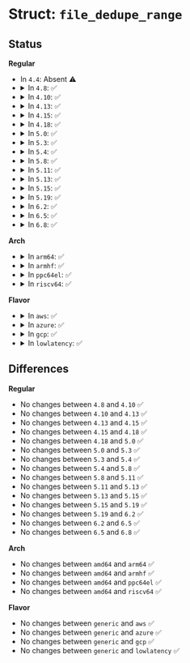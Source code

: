 # Struct: <code>file_dedupe_range</code>

## Status
<b>Regular</b>
<ul>
<li>
In <code>4.4</code>: Absent ⚠️
</li>
<li>
<details>
<summary>In <code>4.8</code>: ✅</summary>

```c
struct file_dedupe_range {
    __u64 src_offset;
    __u64 src_length;
    __u16 dest_count;
    __u16 reserved1;
    __u32 reserved2;
    struct file_dedupe_range_info info[0];
};
```
</details>
</li>
<li>
<details>
<summary>In <code>4.10</code>: ✅</summary>

```c
struct file_dedupe_range {
    __u64 src_offset;
    __u64 src_length;
    __u16 dest_count;
    __u16 reserved1;
    __u32 reserved2;
    struct file_dedupe_range_info info[0];
};
```
</details>
</li>
<li>
<details>
<summary>In <code>4.13</code>: ✅</summary>

```c
struct file_dedupe_range {
    __u64 src_offset;
    __u64 src_length;
    __u16 dest_count;
    __u16 reserved1;
    __u32 reserved2;
    struct file_dedupe_range_info info[0];
};
```
</details>
</li>
<li>
<details>
<summary>In <code>4.15</code>: ✅</summary>

```c
struct file_dedupe_range {
    __u64 src_offset;
    __u64 src_length;
    __u16 dest_count;
    __u16 reserved1;
    __u32 reserved2;
    struct file_dedupe_range_info info[0];
};
```
</details>
</li>
<li>
<details>
<summary>In <code>4.18</code>: ✅</summary>

```c
struct file_dedupe_range {
    __u64 src_offset;
    __u64 src_length;
    __u16 dest_count;
    __u16 reserved1;
    __u32 reserved2;
    struct file_dedupe_range_info info[0];
};
```
</details>
</li>
<li>
<details>
<summary>In <code>5.0</code>: ✅</summary>

```c
struct file_dedupe_range {
    __u64 src_offset;
    __u64 src_length;
    __u16 dest_count;
    __u16 reserved1;
    __u32 reserved2;
    struct file_dedupe_range_info info[0];
};
```
</details>
</li>
<li>
<details>
<summary>In <code>5.3</code>: ✅</summary>

```c
struct file_dedupe_range {
    __u64 src_offset;
    __u64 src_length;
    __u16 dest_count;
    __u16 reserved1;
    __u32 reserved2;
    struct file_dedupe_range_info info[0];
};
```
</details>
</li>
<li>
<details>
<summary>In <code>5.4</code>: ✅</summary>

```c
struct file_dedupe_range {
    __u64 src_offset;
    __u64 src_length;
    __u16 dest_count;
    __u16 reserved1;
    __u32 reserved2;
    struct file_dedupe_range_info info[0];
};
```
</details>
</li>
<li>
<details>
<summary>In <code>5.8</code>: ✅</summary>

```c
struct file_dedupe_range {
    __u64 src_offset;
    __u64 src_length;
    __u16 dest_count;
    __u16 reserved1;
    __u32 reserved2;
    struct file_dedupe_range_info info[0];
};
```
</details>
</li>
<li>
<details>
<summary>In <code>5.11</code>: ✅</summary>

```c
struct file_dedupe_range {
    __u64 src_offset;
    __u64 src_length;
    __u16 dest_count;
    __u16 reserved1;
    __u32 reserved2;
    struct file_dedupe_range_info info[0];
};
```
</details>
</li>
<li>
<details>
<summary>In <code>5.13</code>: ✅</summary>

```c
struct file_dedupe_range {
    __u64 src_offset;
    __u64 src_length;
    __u16 dest_count;
    __u16 reserved1;
    __u32 reserved2;
    struct file_dedupe_range_info info[0];
};
```
</details>
</li>
<li>
<details>
<summary>In <code>5.15</code>: ✅</summary>

```c
struct file_dedupe_range {
    __u64 src_offset;
    __u64 src_length;
    __u16 dest_count;
    __u16 reserved1;
    __u32 reserved2;
    struct file_dedupe_range_info info[0];
};
```
</details>
</li>
<li>
<details>
<summary>In <code>5.19</code>: ✅</summary>

```c
struct file_dedupe_range {
    __u64 src_offset;
    __u64 src_length;
    __u16 dest_count;
    __u16 reserved1;
    __u32 reserved2;
    struct file_dedupe_range_info info[0];
};
```
</details>
</li>
<li>
<details>
<summary>In <code>6.2</code>: ✅</summary>

```c
struct file_dedupe_range {
    __u64 src_offset;
    __u64 src_length;
    __u16 dest_count;
    __u16 reserved1;
    __u32 reserved2;
    struct file_dedupe_range_info info[0];
};
```
</details>
</li>
<li>
<details>
<summary>In <code>6.5</code>: ✅</summary>

```c
struct file_dedupe_range {
    __u64 src_offset;
    __u64 src_length;
    __u16 dest_count;
    __u16 reserved1;
    __u32 reserved2;
    struct file_dedupe_range_info info[0];
};
```
</details>
</li>
<li>
<details>
<summary>In <code>6.8</code>: ✅</summary>

```c
struct file_dedupe_range {
    __u64 src_offset;
    __u64 src_length;
    __u16 dest_count;
    __u16 reserved1;
    __u32 reserved2;
    struct file_dedupe_range_info info[0];
};
```
</details>
</li>
</ul>
<b>Arch</b>
<ul>
<li>
<details>
<summary>In <code>arm64</code>: ✅</summary>

```c
struct file_dedupe_range {
    __u64 src_offset;
    __u64 src_length;
    __u16 dest_count;
    __u16 reserved1;
    __u32 reserved2;
    struct file_dedupe_range_info info[0];
};
```
</details>
</li>
<li>
<details>
<summary>In <code>armhf</code>: ✅</summary>

```c
struct file_dedupe_range {
    __u64 src_offset;
    __u64 src_length;
    __u16 dest_count;
    __u16 reserved1;
    __u32 reserved2;
    struct file_dedupe_range_info info[0];
};
```
</details>
</li>
<li>
<details>
<summary>In <code>ppc64el</code>: ✅</summary>

```c
struct file_dedupe_range {
    __u64 src_offset;
    __u64 src_length;
    __u16 dest_count;
    __u16 reserved1;
    __u32 reserved2;
    struct file_dedupe_range_info info[0];
};
```
</details>
</li>
<li>
<details>
<summary>In <code>riscv64</code>: ✅</summary>

```c
struct file_dedupe_range {
    __u64 src_offset;
    __u64 src_length;
    __u16 dest_count;
    __u16 reserved1;
    __u32 reserved2;
    struct file_dedupe_range_info info[0];
};
```
</details>
</li>
</ul>
<b>Flavor</b>
<ul>
<li>
<details>
<summary>In <code>aws</code>: ✅</summary>

```c
struct file_dedupe_range {
    __u64 src_offset;
    __u64 src_length;
    __u16 dest_count;
    __u16 reserved1;
    __u32 reserved2;
    struct file_dedupe_range_info info[0];
};
```
</details>
</li>
<li>
<details>
<summary>In <code>azure</code>: ✅</summary>

```c
struct file_dedupe_range {
    __u64 src_offset;
    __u64 src_length;
    __u16 dest_count;
    __u16 reserved1;
    __u32 reserved2;
    struct file_dedupe_range_info info[0];
};
```
</details>
</li>
<li>
<details>
<summary>In <code>gcp</code>: ✅</summary>

```c
struct file_dedupe_range {
    __u64 src_offset;
    __u64 src_length;
    __u16 dest_count;
    __u16 reserved1;
    __u32 reserved2;
    struct file_dedupe_range_info info[0];
};
```
</details>
</li>
<li>
<details>
<summary>In <code>lowlatency</code>: ✅</summary>

```c
struct file_dedupe_range {
    __u64 src_offset;
    __u64 src_length;
    __u16 dest_count;
    __u16 reserved1;
    __u32 reserved2;
    struct file_dedupe_range_info info[0];
};
```
</details>
</li>
</ul>

## Differences
<b>Regular</b>
<ul>
<li>
No changes between <code>4.8</code> and <code>4.10</code> ✅
</li>
<li>
No changes between <code>4.10</code> and <code>4.13</code> ✅
</li>
<li>
No changes between <code>4.13</code> and <code>4.15</code> ✅
</li>
<li>
No changes between <code>4.15</code> and <code>4.18</code> ✅
</li>
<li>
No changes between <code>4.18</code> and <code>5.0</code> ✅
</li>
<li>
No changes between <code>5.0</code> and <code>5.3</code> ✅
</li>
<li>
No changes between <code>5.3</code> and <code>5.4</code> ✅
</li>
<li>
No changes between <code>5.4</code> and <code>5.8</code> ✅
</li>
<li>
No changes between <code>5.8</code> and <code>5.11</code> ✅
</li>
<li>
No changes between <code>5.11</code> and <code>5.13</code> ✅
</li>
<li>
No changes between <code>5.13</code> and <code>5.15</code> ✅
</li>
<li>
No changes between <code>5.15</code> and <code>5.19</code> ✅
</li>
<li>
No changes between <code>5.19</code> and <code>6.2</code> ✅
</li>
<li>
No changes between <code>6.2</code> and <code>6.5</code> ✅
</li>
<li>
No changes between <code>6.5</code> and <code>6.8</code> ✅
</li>
</ul>
<b>Arch</b>
<ul>
<li>
No changes between <code>amd64</code> and <code>arm64</code> ✅
</li>
<li>
No changes between <code>amd64</code> and <code>armhf</code> ✅
</li>
<li>
No changes between <code>amd64</code> and <code>ppc64el</code> ✅
</li>
<li>
No changes between <code>amd64</code> and <code>riscv64</code> ✅
</li>
</ul>
<b>Flavor</b>
<ul>
<li>
No changes between <code>generic</code> and <code>aws</code> ✅
</li>
<li>
No changes between <code>generic</code> and <code>azure</code> ✅
</li>
<li>
No changes between <code>generic</code> and <code>gcp</code> ✅
</li>
<li>
No changes between <code>generic</code> and <code>lowlatency</code> ✅
</li>
</ul>
